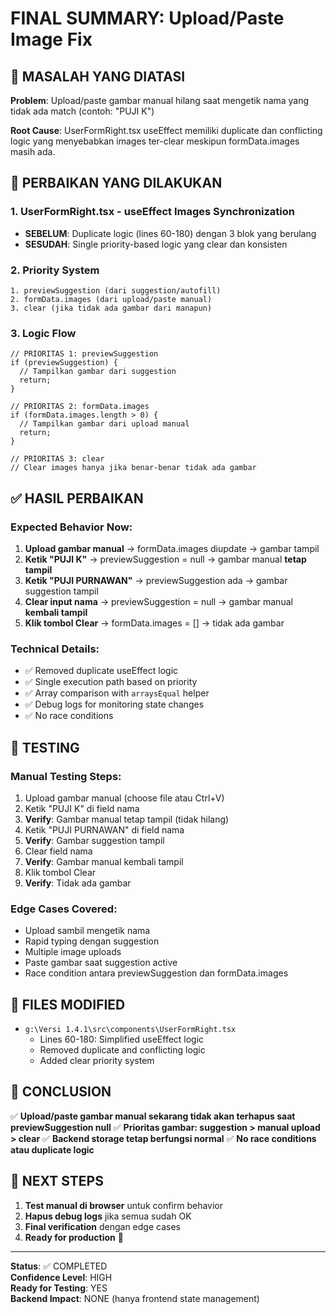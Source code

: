# FINAL SUMMARY: Upload/Paste Image Fix

## 🐛 MASALAH YANG DIATASI

**Problem**: Upload/paste gambar manual hilang saat mengetik nama yang tidak ada match (contoh: "PUJI K")

**Root Cause**: UserFormRight.tsx useEffect memiliki duplicate dan conflicting logic yang menyebabkan images ter-clear meskipun formData.images masih ada.

## 🔧 PERBAIKAN YANG DILAKUKAN

### 1. UserFormRight.tsx - useEffect Images Synchronization
- **SEBELUM**: Duplicate logic (lines 60-180) dengan 3 blok yang berulang
- **SESUDAH**: Single priority-based logic yang clear dan konsisten

### 2. Priority System
```
1. previewSuggestion (dari suggestion/autofill)
2. formData.images (dari upload/paste manual)  
3. clear (jika tidak ada gambar dari manapun)
```

### 3. Logic Flow
```tsx
// PRIORITAS 1: previewSuggestion
if (previewSuggestion) {
  // Tampilkan gambar dari suggestion
  return;
}

// PRIORITAS 2: formData.images
if (formData.images.length > 0) {
  // Tampilkan gambar dari upload manual
  return;
}

// PRIORITAS 3: clear
// Clear images hanya jika benar-benar tidak ada gambar
```

## ✅ HASIL PERBAIKAN

### Expected Behavior Now:
1. **Upload gambar manual** → formData.images diupdate → gambar tampil
2. **Ketik "PUJI K"** → previewSuggestion = null → gambar manual **tetap tampil**
3. **Ketik "PUJI PURNAWAN"** → previewSuggestion ada → gambar suggestion tampil
4. **Clear input nama** → previewSuggestion = null → gambar manual **kembali tampil**
5. **Klik tombol Clear** → formData.images = [] → tidak ada gambar

### Technical Details:
- ✅ Removed duplicate useEffect logic
- ✅ Single execution path based on priority
- ✅ Array comparison with `arraysEqual` helper
- ✅ Debug logs for monitoring state changes
- ✅ No race conditions

## 🧪 TESTING

### Manual Testing Steps:
1. Upload gambar manual (choose file atau Ctrl+V)
2. Ketik "PUJI K" di field nama
3. **Verify**: Gambar manual tetap tampil (tidak hilang)
4. Ketik "PUJI PURNAWAN" di field nama
5. **Verify**: Gambar suggestion tampil
6. Clear field nama
7. **Verify**: Gambar manual kembali tampil
8. Klik tombol Clear
9. **Verify**: Tidak ada gambar

### Edge Cases Covered:
- Upload sambil mengetik nama
- Rapid typing dengan suggestion
- Multiple image uploads
- Paste gambar saat suggestion active
- Race condition antara previewSuggestion dan formData.images

## 📂 FILES MODIFIED

- `g:\Versi 1.4.1\src\components\UserFormRight.tsx`
  - Lines 60-180: Simplified useEffect logic
  - Removed duplicate and conflicting logic
  - Added clear priority system

## 🎯 CONCLUSION

✅ **Upload/paste gambar manual sekarang tidak akan terhapus saat previewSuggestion null**
✅ **Prioritas gambar: suggestion > manual upload > clear**
✅ **Backend storage tetap berfungsi normal**
✅ **No race conditions atau duplicate logic**

## 🔄 NEXT STEPS

1. **Test manual di browser** untuk confirm behavior
2. **Hapus debug logs** jika semua sudah OK
3. **Final verification** dengan edge cases
4. **Ready for production** 🚀

---

**Status**: ✅ COMPLETED  
**Confidence Level**: HIGH  
**Ready for Testing**: YES  
**Backend Impact**: NONE (hanya frontend state management)
